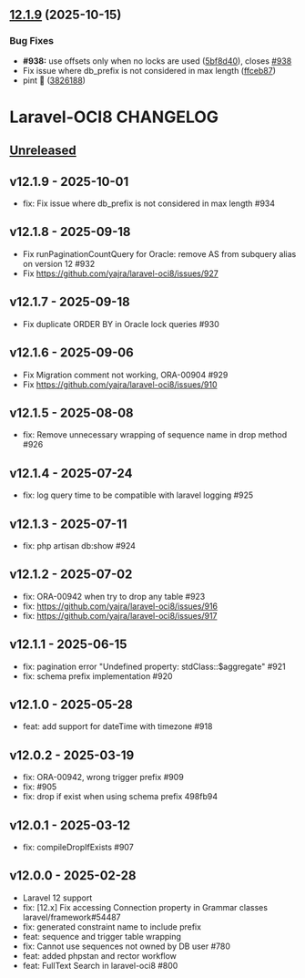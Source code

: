 ## [12.1.9](https://github.com/yajra/laravel-oci8/compare/v12.1.8...v12.1.9) (2025-10-15)


### Bug Fixes

* **#938:** use offsets only when no locks are used ([5bf8d40](https://github.com/yajra/laravel-oci8/commit/5bf8d40baf07b6f706821eb0325dcf91cc1fb028)), closes [#938](https://github.com/yajra/laravel-oci8/issues/938)
* Fix issue where db_prefix is not considered in max length ([ffceb87](https://github.com/yajra/laravel-oci8/commit/ffceb875500a305fd72f3b2e08c4a9220181846b))
* pint :robot: ([3826188](https://github.com/yajra/laravel-oci8/commit/3826188ad732c02debfa8555570f3406684a8f6d))

# Laravel-OCI8 CHANGELOG

## [Unreleased](https://github.com/yajra/laravel-oci8/compare/master...12.x)

## v12.1.9 - 2025-10-01

- fix: Fix issue where db_prefix is not considered in max length #934

## v12.1.8 - 2025-09-18

- Fix runPaginationCountQuery for Oracle: remove AS from subquery alias on version 12 #932
- Fix https://github.com/yajra/laravel-oci8/issues/927

## v12.1.7 - 2025-09-18

- Fix duplicate ORDER BY in Oracle lock queries #930

## v12.1.6 - 2025-09-06

- Fix Migration comment not working, ORA-00904 #929
- Fix https://github.com/yajra/laravel-oci8/issues/910

## v12.1.5 - 2025-08-08

- fix: Remove unnecessary wrapping of sequence name in drop method #926

## v12.1.4 - 2025-07-24

- fix: log query time to be compatible with laravel logging #925

## v12.1.3 - 2025-07-11

- fix: php artisan db:show #924

## v12.1.2 - 2025-07-02

- fix: ORA-00942 when try to drop any table #923
- fix: https://github.com/yajra/laravel-oci8/issues/916
- fix: https://github.com/yajra/laravel-oci8/issues/917

## v12.1.1 - 2025-06-15

- fix: pagination error "Undefined property: stdClass::$aggregate" #921
- fix: schema prefix implementation #920

## v12.1.0 - 2025-05-28

- feat: add support for dateTime with timezone #918

## v12.0.2 - 2025-03-19

- fix: ORA-00942, wrong trigger prefix #909
- fix: #905 
- fix: drop if exist when using schema prefix 498fb94

## v12.0.1 - 2025-03-12

- fix: compileDropIfExists #907

## v12.0.0 - 2025-02-28

- Laravel 12 support
- fix: [12.x] Fix accessing Connection property in Grammar classes laravel/framework#54487 
- fix: generated constraint name to include prefix 
- feat: sequence and trigger table wrapping 
- fix: Cannot use sequences not owned by DB user #780
- feat: added phpstan and rector workflow
- feat: FullText Search in laravel-oci8 #800
